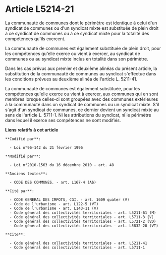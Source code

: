 # Article L5214-21

La communauté de communes dont le périmètre est identique à celui d'un syndicat de communes ou d'un syndicat mixte est
substituée de plein droit à ce syndicat de communes ou à ce syndicat mixte pour la totalité des compétences qu'ils exercent. 

La communauté de communes est également substituée de plein droit, pour les compétences qu'elle exerce ou vient à exercer, au
syndicat de communes ou au syndicat mixte inclus en totalité dans son périmètre. 

Dans les cas prévus aux premier et deuxième alinéas du présent article, la substitution de la communauté de communes au
syndicat s'effectue dans les conditions prévues au deuxième alinéa de l'article L. 5211-41. 

La communauté de communes est également substituée, pour les compétences qu'elle exerce ou vient à exercer, aux communes qui
en sont membres lorsque celles-ci sont groupées avec des communes extérieures à la communauté dans un syndicat de communes ou
un syndicat mixte. S'il s'agit d'un syndicat de communes, ce dernier devient un syndicat mixte au sens de l'article L.
5711-1. Ni les attributions du syndicat, ni le périmètre dans lequel il exerce ses compétences ne sont modifiés.

**Liens relatifs à cet article**

	**Codifié par**:

	  - Loi n°96-142 du 21 février 1996

	**Modifié par**:

	  - Loi n°2010-1563 du 16 décembre 2010 - art. 48

	**Anciens textes**:

	  - CODE DES COMMUNES. - art. L167-4 (Ab)

	**Cité par**:

	  - CODE GENERAL DES IMPOTS, CGI. - art. 1609 quater (V)
	  - Code de l'urbanisme - art. L122-5 (VT)
	  - Code de l'urbanisme - art. L143-11 (V)
	  - Code général des collectivités territoriales - art. L5211-61 (M)
	  - Code général des collectivités territoriales - art. L5711-3 (V)
	  - Code général des collectivités territoriales - art. L5721-2 (VD)
	  - Code général des collectivités territoriales - art. L5832-20 (VT)

	**Cite**:

	  - Code général des collectivités territoriales - art. L5211-41
	  - Code général des collectivités territoriales - art. L5711-1

